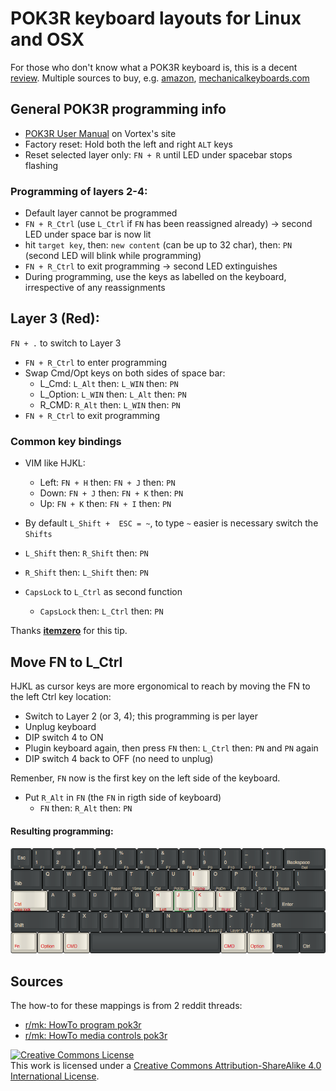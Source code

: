 # POK3R keyboard layouts for Linux and OSX
For those who don't know what a POK3R keyboard is, this is a decent [review](https://www.youtube.com/watch?v=8wjW-Or1jg8).
Multiple sources to buy, e.g. [amazon](http://smile.amazon.com/Mechanical-Keyboard-Keycaps-Cherry-Mx-Blue/dp/B00OFM51L2/), [mechanicalkeyboards.com](https://mechanicalkeyboards.com/shop/index.php?l=product_detail&p=1233)

## General POK3R programming info
* [POK3R User Manual](http://www.vortexgear.tw/db/upload/webdata4/vortex_20156296454697283.pdf) on Vortex's site
* Factory reset: Hold both the left and right `ALT` keys
* Reset selected layer only: `FN + R` until LED under spacebar stops flashing

### Programming of layers 2-4:
* Default layer cannot be programmed
* `FN + R_Ctrl`  (use `L_Ctrl` if `FN` has been reassigned already) -> second LED under space bar is now lit
* hit `target key`, then: `new content` (can be up to 32 char), then: `PN` (second LED will blink while programming)
* `FN + R_Ctrl` to exit programming -> second LED extinguishes
* During programming, use the keys as labelled on the keyboard, irrespective of any reassignments

## Layer 3 (Red):
`FN + .` to switch to Layer  3
* `FN + R_Ctrl` to enter programming
* Swap Cmd/Opt keys on both sides of space bar:
  * L_Cmd: `L_Alt` then: `L_WIN` then: `PN`
  * L_Option: `L_WIN` then: `L_Alt` then: `PN`
  * R_CMD: `R_Alt` then: `L_WIN` then: `PN`
* `FN + R_Ctrl` to exit programming

### Common key bindings 

* VIM like HJKL:
  * Left: `FN + H` then: `FN + J` then: `PN`
  * Down: `FN + J` then: `FN + K` then: `PN`
  * Up: `FN + K` then: `FN + I` then: `PN`

 * By default `L_Shift +  ESC = ~`, to type `~` easier is necessary switch the `Shifts`
  * `L_Shift` then: `R_Shift` then: `PN`
  * `R_Shift` then: `L_Shift` then: `PN`

* `CapsLock` to `L_Ctrl` as second function
  * `CapsLock` then: `L_Ctrl` then: `PN`

Thanks [__itemzero__](https://www.reddit.com/r/MechanicalKeyboards/comments/35uy60/guide_howto_program_your_pok3r_programming_layers/) for this tip.

## <a name="Move_FN"></a>Move FN to L_Ctrl
HJKL as cursor keys are more ergonomical to reach by moving the FN to the left Ctrl key location:

* Switch to Layer 2 (or 3, 4); this programming is per layer
* Unplug keyboard
* DIP switch 4 to ON
* Plugin keyboard again, then press `FN` then: `L_Ctrl` then: `PN` and `PN` again
* DIP switch 4 back to OFF (no need to unplug)

Remenber, `FN` now is the first key on the left side of the keyboard.

* Put `R_Alt` in `FN` (the `FN` in rigth side of keyboard)
	* `FN` then: `R_Alt` then: `PN`

#### Resulting programming:
![layout](img/layout.png)

## Sources
The how-to for these mappings is from 2 reddit threads:
* [r/mk: HowTo program pok3r](http://www.reddit.com/r/MechanicalKeyboards/comments/35uy60/guide_howto_program_your_pok3r_programming_layers/)
* [r/mk: HowTo media controls pok3r](http://www.reddit.com/r/MechanicalKeyboards/comments/37j3sx/guide_modification_pok3r_media_volume_controls_hw/)
 
<a rel="license" href="http://creativecommons.org/licenses/by-sa/4.0/"><img alt="Creative Commons License" style="border-width:0" src="https://i.creativecommons.org/l/by-sa/4.0/88x31.png" /></a><br />This work is licensed under a <a rel="license" href="http://creativecommons.org/licenses/by-sa/4.0/">Creative Commons Attribution-ShareAlike 4.0 International License</a>.
